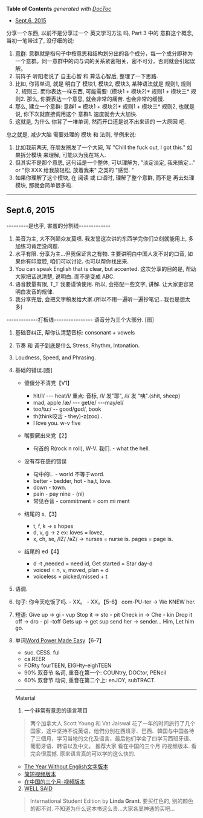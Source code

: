 <!-- START doctoc generated TOC please keep comment here to allow auto update -->
<!-- DON'T EDIT THIS SECTION, INSTEAD RE-RUN doctoc TO UPDATE -->
**Table of Contents**  *generated with [DocToc](https://github.com/thlorenz/doctoc)*

- [Sept.6, 2015](#sept6-2015)

<!-- END doctoc generated TOC please keep comment here to allow auto update -->

分享一个东西, 以前不是分享过一个 英文学习方法 吗, Part 3 中的 意群这个概念, 当初一笔带过了, 没仔细的说:
1. [意群](http://baike.baidu.com/view/1679579.htm): 意群就是指句子中按意思和结构划分出的各个成分，每一个成分即称为一个意群。同一意群中的词与词的关系紧密相关，密不可分，否则就会引起误解。
2. 前阵子 听阳老说了 自主心智 和 算法心智后, 整理了一下思路.
3. 比如, 你背单词, 就是 明白了 模块1, 模块2, 模块3, 某种语法就是 规则1, 规则 2, 规则三. 而你表达一样东西, 可能需要: (模块1 + 模块2)* 规则1 + 模块三* 规则2. 那么, 你要表达一个意思, 就会非常的痛苦. 也会非常的缓慢.
4. 那么, 建立一个意群: 意群1 = 模块1 + 模块2)* 规则1 + 模块三* 规则2, 也就是说, 你下次就直接调用这个 意群1. 速度就会大大加快.
5. 这就是, 为什么 你背了一堆单词, 然而开口还是说不出来话的 一大原因 吧.


总之就是, 减少大脑 需要处理的 模块 和 法则, 举例来说:
1. 比如我前两天, 在朋友圈发了一个大碗, 写 "Chill the fuck out, I got this." 如果拆分模块 来理解, 可能以为我在骂人.
2. 但其实不是那个意思, 这句话是一个整体, 可以理解为, "淡定淡定, 我来搞定…" or "你 XXX 给我放轻松, 放着我来" 之类的 "感觉. "
3. 如果你理解了这个模块, 在 阅读 或 口语时, 理解了整个意群, 而不是 再去处理模块, 那就会简单很多啦.



------------------------------

## Sept.6, 2015
---------是也乎, 害羞的分割线-------------
1. 美音为主, 大不列颠众友莫喷. 我发誓这次讲的东西学完你们立刻就能用上, 多加练习肯定没问题.
2. 水平有限. 分享为主...但我保证言之有物. 主要讲明白中国人发不对的口音, 如果你有印度腔, 咱们可以讨论. 也可以帮你找出来.
3. You can speak English that is clear, but accented. 这次分享的目的是, 帮助大家把话说清楚, 说明白. 而不是变成 ABC.
4. 语音数量有限, T_T 我要谨慎使用. 所以, 会搭配一些文字, 讲解. 让大家更容易明白发音的规律.
5. 我分享完后, 会把文字稿发给大家.(所以不用一遍听一遍抄笔记...我也是想太多)

-------------打板线----------------
语音分为三个大部分. [图]
1. 基础音纠正, 帮你认清楚音标: consonant + vowels
2. 节奏 和 调子到底是什么 Stress, Rhythm, Intonation.
3. Loudness, Speed, and Phrasing.

1. 基础的错误.[图]
   * 傻傻分不清党【V1】
     * hit/I/ --- heat/i/ 重点: 音标, /I/ 发"耶", /i/ 发 "咦".(shit, sheep)
     * mad, apple /æ/ --- get/e/ ---may/eI/
     * too/tu:/ -- good/ɡʊd/, book
     * th(think咬舌 - they)-z(zoo) .
     * I love you. w-v five

   * 嘴要厥出来党【2】
     * 句首的 R(rock n roll), W-V. 我们. - what the hell.
   * 没有存在感的错误
     * 句中的L. - world 不等于word.
     * better - bedder, hot - ha,t, love.
     * down - town.
     * pain - pay nine - (ni)
     * 常见吞音 - commitment = com mi ment

   * 结尾的 s,【3】
      * t, f, k → s hopes
      * d, v, g → z  ex: loves = lovez,
      * x, ch, se, /IZ/ /əZ/ → nurses = nurse is. pages = page is.

   * 结尾的 ed【4】
      * d -t ,needed = need id, Get started = Star day-d
      * voiced = n, v, moved, plan + d
      * voiceless = picked,missed + t



 2. 语调.
   1. 句子: 你今天吃饭了吗. - XX。 - XX。【5-6】
           com-PU-ter → We KNEW her.

   2. 短语: Give up → gi - vup
            Stop it → sto - pit
            Check in → Che - kin
            Drop it off → dro - pi -toff
            Gets up → get sup
            send her → sender...
            Him, Let him go.

   3. 单词[Word Power Made Easy](http://book.douban.com/subject/1756614/)【6-7】
      - suc. CESS. ful
      - ca.REER
      - FORty fourTEEN, EIGHty-eighTEEN
      - 90% 双音节 名词, 重音在第一个: COUNtry, DOCtor, PENcil
      - 60% 双音节 动词, 重音在第二个上: enJOY, subTRACT.

      ----------------
      Material
      1. 一个非常有意思的语言项目
      > 两个加拿大人 Scott Young 和 Vat Jaiswal 花了一年的时间旅行了几个国家，途中坚持不说英语，他們分別在西班牙、巴西、韓国与中国各待了三個月，学习当地的文化及语言，最后他们学会了四学习西班牙语、葡萄牙语、韩语以及中文。
      > 推荐大家 看在中国的三个月 的视频版本. 看完会很震撼. 原来语言真的可以学的这么快的.
        * [The Year Without English文字版本](http://www.scotthyoung.com/blog/myprojects/the-year-without-english-2/)
        * [简短视频版本](http://v.youku.com/v_show/id_XOTExNDIwMzM2.html?from=s1.8-1-1.2)
        * [在中国的三个月-视频版本](http://v.youku.com/v_show/id_XNzI0MDAyMDQw.html)

      2.  [WELL SAID](http://www.amazon.com/gp/product/1413005101/ref=pd_lpo_sbs_dp_ss_1?pf_rd_p=1944687742&pf_rd_s=lpo-top-stripe-1&pf_rd_t=201&pf_rd_i=1424006252&pf_rd_m=ATVPDKIKX0DER&pf_rd_r=0QKCRTPR4T7XRS9QSBSR)
      > International Student Edition by **Linda Grant**. 要买红色的, 别的颜色的都不对. 不知道为什么这本书这么贵...大家各显神通的买吧...
